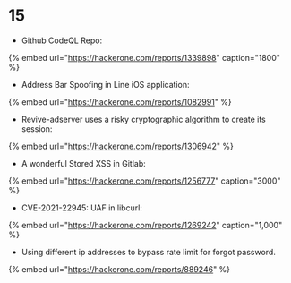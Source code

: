 # 15

* Github CodeQL Repo:

{% embed url="https://hackerone.com/reports/1339898" caption="1800" %}

* Address Bar Spoofing in Line iOS application:

{% embed url="https://hackerone.com/reports/1082991" %}



* Revive-adserver uses a risky cryptographic algorithm to create its session:

{% embed url="https://hackerone.com/reports/1306942" %}



* A wonderful Stored XSS in Gitlab:

{% embed url="https://hackerone.com/reports/1256777" caption="3000" %}

*  CVE-2021-22945: UAF in libcurl:

{% embed url="https://hackerone.com/reports/1269242" caption="1,000" %}

* Using different ip addresses to bypass rate limit for forgot password.

{% embed url="https://hackerone.com/reports/889246" %}





